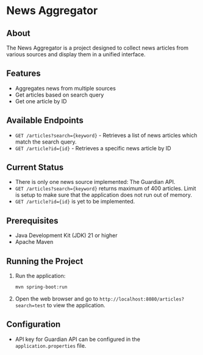 # News Aggregator

## About

The News Aggregator is a project designed to collect news articles from various sources and display them in a unified interface.

## Features

- Aggregates news from multiple sources
- Get articles based on search query
- Get one article by ID

## Available Endpoints

- `GET /articles?search={keyword}` - Retrieves a list of news articles which match the search query.
- `GET /article?id={id}` - Retrieves a specific news article by ID

## Current Status

- There is only one news source implemented: The Guardian API.
- `GET /articles?search={keyword}` returns maximum of 400 articles. Limit is setup to make sure that the application does not run out of memory.
- `GET /article?id={id}` is yet to be implemented.

## Prerequisites

- Java Development Kit (JDK) 21 or higher
- Apache Maven

## Running the Project

1. Run the application:
   ```bash
   mvn spring-boot:run
   ```
2. Open the web browser and go to `http://localhost:8080/articles?search=test` to view the application.

## Configuration

- API key for Guardian API can be configured in the `application.properties` file.
